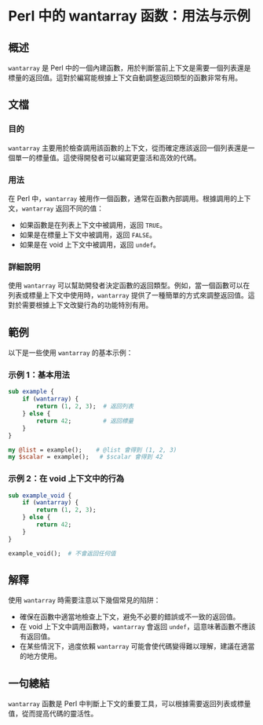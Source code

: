 <!--
Meta Description: # Perl 中的 wantarray 函数：用法与示例 ## 概述 `wantarray` 是 Perl 中的一個內建函數，用於判斷當前上下文是需要一個列表還是標量的返回值。這對於編寫能根據上下文自動調整返回類型的函數非常有用。 ## 文檔 ### 目的 `wantarray` 主要用於檢查調用該...
Meta Keywords: wantarray, perl, return, void, example
-->

# Perl 中的 wantarray 函数：用法与示例

## 概述
`wantarray` 是 Perl 中的一個內建函數，用於判斷當前上下文是需要一個列表還是標量的返回值。這對於編寫能根據上下文自動調整返回類型的函數非常有用。

## 文檔
### 目的
`wantarray` 主要用於檢查調用該函數的上下文，從而確定應該返回一個列表還是一個單一的標量值。這使得開發者可以編寫更靈活和高效的代碼。

### 用法
在 Perl 中，`wantarray` 被用作一個函數，通常在函數內部調用。根據調用的上下文，`wantarray` 返回不同的值：
- 如果函數是在列表上下文中被調用，返回 `TRUE`。
- 如果是在標量上下文中被調用，返回 `FALSE`。
- 如果是在 void 上下文中被調用，返回 `undef`。

### 詳細說明
使用 `wantarray` 可以幫助開發者決定函數的返回類型。例如，當一個函數可以在列表或標量上下文中使用時，`wantarray` 提供了一種簡單的方式來調整返回值。這對於需要根據上下文改變行為的功能特別有用。

## 範例
以下是一些使用 `wantarray` 的基本示例：

### 示例 1：基本用法
```perl
sub example {
    if (wantarray) {
        return (1, 2, 3);  # 返回列表
    } else {
        return 42;         # 返回標量
    }
}

my @list = example();    # @list 會得到 (1, 2, 3)
my $scalar = example();   # $scalar 會得到 42
```

### 示例 2：在 void 上下文中的行為
```perl
sub example_void {
    if (wantarray) {
        return (1, 2, 3);
    } else {
        return 42;
    }
}

example_void();  # 不會返回任何值
```

## 解釋
使用 `wantarray` 時需要注意以下幾個常見的陷阱：
- 確保在函數中適當地檢查上下文，避免不必要的錯誤或不一致的返回值。
- 在 void 上下文中調用函數時，`wantarray` 會返回 `undef`，這意味著函數不應該有返回值。
- 在某些情況下，過度依賴 `wantarray` 可能會使代碼變得難以理解，建議在適當的地方使用。

## 一句總結
`wantarray` 函數是 Perl 中判斷上下文的重要工具，可以根據需要返回列表或標量值，從而提高代碼的靈活性。